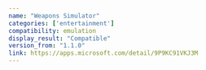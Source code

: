 ```yaml
---
name: "Weapons Simulator"
categories: ['entertainment']
compatibility: emulation
display_result: "Compatible"
version_from: "1.1.0"
link: https://apps.microsoft.com/detail/9P9KC91VKJ3M
---
```

